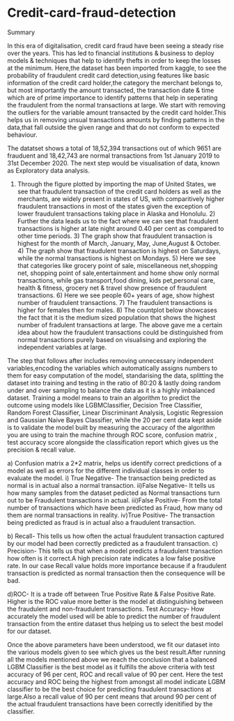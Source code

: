 # Credit-card-fraud-detection
Summary



In this era of digitalisation, credit card fraud have been seeing a steady rise over the years. This has led to financial institutions & business to deploy models & techniques that help to identify thefts in order to keep the losses at the minimum. Here,the dataset has been imported from kaggle, to see the probability of fraudulent credit card detection,using features like basic information of the credit card holder,the category the merchant belongs to, but most importantly the amount transacted, the transaction date & time which are of prime importance to identify patterns that help in seperating the fraudulent from the normal transactions at large. We start with removing the outliers for the variable amount transacted by the credit card holder.This helps us in removing unsual transactions amounts by finding patterns in the data,that fall outside the given range and that do not conform to expected behaviour.

The datatset shows a total of 18,52,394 transactions out of which 9651 are frauduent and 18,42,743 are normal transactions from 1st January 2019 to 31st December 2020. The next step would be visualisation of data, known as Exploratory data analysis.

1) Through the figure plotted by importing the map of United States, we see that fraudulent transaction of the credit card holders as well as the merchants, are widely present in states of US, with comparitively higher fraudulent transactions in most of the states given the exception of lower fraudulent transactions taking place in Alaska and Honolulu. 2) Further the data leads us to the fact where we can see that fraudulent transactions is higher at late night around 0.40 per cent as compared to other time periods. 3) The graph show that fraudulent transaction is highest for the month of March, January, May, June,August & October. 4) The graph show that fraudulent transaction is highest on Saturdays, while the normal transactions is highest on Mondays. 5) Here we see that categories like grocery point of sale, miscellaneous net,shopping net, shopping point of sale,entertainment and home show only normal transactions, while gas transport,food dining, kids pet,personal care, health & fitness, grocery net & travel show presence of fraudulent transactions. 6) Here we see people 60+ years of age, show highest number of fraudulent transactions. 7) The fraudulent transactions is higher for females then for males. 8) The countplot below showcases the fact that it is the medium sized population that shows the highest number of fradulent transactions at large. The above gave me a certain idea about how the fraudulent transactions could be distinguished from normal transactions purely based on visualising and exploring the independent variables at large.

The step that follows after includes removing unnecessary independent variables,encoding the variables which automatically assigns numbers to them for easy computation of the model, standarising the data, splitting the dataset into training and testing in the ratio of 80:20 & lastly doing random under and over sampling to balance the data as it is a highly imbalanced dataset. Training a model means to train an algorithm to predict the outcome using models like LGBMClassifier, Decision Tree Classifier, Random Forest Classifier, Linear Discriminant Analysis, Logistic Regression and Gaussian Naive Bayes Classifier, while the 20 per cent data kept aside is to validate the model built by measuring the accuracy of the algorithm you are using to train the machine through ROC score, confusion matrix , test accuracy score alongside the classification report which gives us the precision & recall value.

a) Confusion matrix a 2*2 matrix, helps us identify correct predictions of a model as well as errors for the different individual classes in order to evaluate the model. i) True Negative- The transaction being predicted as normal is in actual also a normal transaction. ii)False Negative- It tells us how many samples from the dataset pedicted as Normal transactions turn out to be Fraudulent transactions in actual. iii)False Positive- From the total number of transactions which have been predicted as Fraud, how many od them are normal transactions in reality. iv)True Positive- The transaction being predicted as fraud is in actual also a fraudulent transaction.

b) Recall- This tells us how often the actual fraudulent transaction captured by our model had been correctly predicted as a fraudulent transaction. c) Precision- This tells us that when a model predicts a fraudulent transaction how often is it correct.A high precision rate indicates a low false positive rate. In our case Recall value holds more importance because if a fraudulent transaction is predicted as normal transaction then the consequence will be bad.

d)ROC- It is a trade off between True Positive Rate & False Positive Rate. Higher is the ROC value more better is the model at distinguishing between the fraudulent and non-fraudulent transactions. Test Accuracy- How accurately the model used will be able to predict the number of fraudulent transaction from the entire dataset thus helping us to select the best model for our dataset.

Once the above parameters have been understood, we fit our dataset into the various models given to see which gives us the best result.After running all the models mentioned above we reach the conclusion that a balanced LGBM Classifier is the best model as it fulfills the above criteria with test accuracy of 96 per cent, ROC and recall value of 90 per cent. Here the test accuracy and ROC being the highest from amongst all model indicate LGBM classifier to be the best choice for predicting fraudulent transactions at large.Also a recall value of 90 per cent means that around 90 per cent of the actual fraudulent transactions have been correctly idenitified by the classifier.

